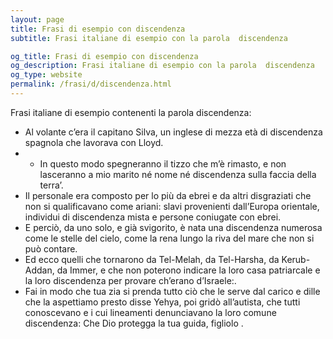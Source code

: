 ```yaml
---
layout: page
title: Frasi di esempio con discendenza 
subtitle: Frasi italiane di esempio con la parola  discendenza

og_title: Frasi di esempio con discendenza 
og_description: Frasi italiane di esempio con la parola  discendenza
og_type: website
permalink: /frasi/d/discendenza.html
---
```


Frasi italiane di esempio contenenti la parola discendenza:


- Al volante c’era il capitano Silva, un inglese di mezza età di discendenza spagnola che lavorava con Lloyd.
- - In questo modo spegneranno il tizzo che m’è rimasto, e non lasceranno a mio marito né nome né discendenza sulla faccia della terra’.
- Il personale era composto per lo più da ebrei e da altri disgraziati che non si qualificavano come ariani: slavi provenienti dall’Europa orientale, individui di discendenza mista e persone coniugate con ebrei.
- E perciò, da uno solo, e già svigorito, è nata una discendenza numerosa come le stelle del cielo, come la rena lungo la riva del mare che non si può contare.
- Ed ecco quelli che tornarono da Tel-Melah, da Tel-Harsha, da Kerub-Addan, da Immer, e che non poterono indicare la loro casa patriarcale e la loro discendenza per provare ch’erano d’Israele:.
- Fai in modo che tua zia si prenda tutto ciò che le serve dal carico e dille che la aspettiamo presto disse Yehya, poi gridò all’autista, che tutti conoscevano e i cui lineamenti denunciavano la loro comune discendenza: Che Dio protegga la tua guida, figliolo .
